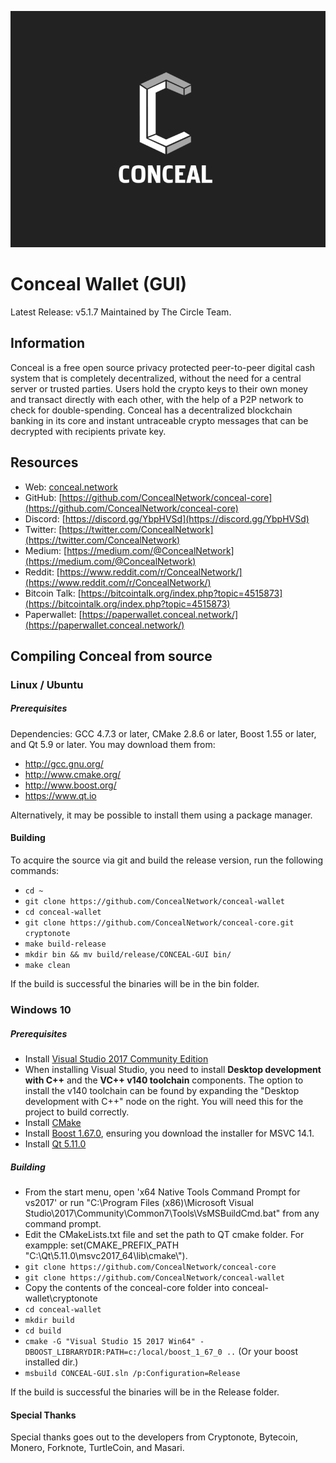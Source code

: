 ![image](https://github.com/ConcealNetwork/conceal-assets/blob/master/splash.png)

# Conceal Wallet (GUI)
Latest Release: v5.1.7
Maintained by The Circle Team.

## Information
Conceal is a free open source privacy protected peer-to-peer digital cash system that is completely decentralized, without the need for a central server or trusted parties. Users hold the crypto keys to their own money and transact directly with each other, with the help of a P2P network to check for double-spending. Conceal has a decentralized blockchain banking in its core and instant untraceable crypto messages that can be decrypted with recipients private key.

## Resources
- Web: [conceal.network](https://conceal.network/)
- GitHub: [https://github.com/ConcealNetwork/conceal-core](https://github.com/ConcealNetwork/conceal-core)
- Discord: [https://discord.gg/YbpHVSd](https://discord.gg/YbpHVSd)
- Twitter: [https://twitter.com/ConcealNetwork](https://twitter.com/ConcealNetwork)
- Medium: [https://medium.com/@ConcealNetwork](https://medium.com/@ConcealNetwork)
- Reddit: [https://www.reddit.com/r/ConcealNetwork/](https://www.reddit.com/r/ConcealNetwork/)
- Bitcoin Talk: [https://bitcointalk.org/index.php?topic=4515873](https://bitcointalk.org/index.php?topic=4515873)
- Paperwallet: [https://paperwallet.conceal.network/](https://paperwallet.conceal.network/)

## Compiling Conceal from source

### Linux / Ubuntu

##### Prerequisites

Dependencies: GCC 4.7.3 or later, CMake 2.8.6 or later, Boost 1.55 or later, and Qt 5.9 or later.
You may download them from:

- http://gcc.gnu.org/
- http://www.cmake.org/
- http://www.boost.org/
- https://www.qt.io

Alternatively, it may be possible to install them using a package manager.

#### Building

To acquire the source via git and build the release version, run the following commands:

- `cd ~`
- `git clone https://github.com/ConcealNetwork/conceal-wallet`
- `cd conceal-wallet`
- `git clone https://github.com/ConcealNetwork/conceal-core.git cryptonote`
- `make build-release`
- `mkdir bin && mv build/release/CONCEAL-GUI bin/`
- `make clean`

If the build is successful the binaries will be in the bin folder.

### Windows 10

##### Prerequisites

- Install [Visual Studio 2017 Community Edition](https://www.visualstudio.com/thank-you-downloading-visual-studio/?sku=Community&rel=15&page=inlineinstall)
- When installing Visual Studio, you need to install **Desktop development with C++** and the **VC++ v140 toolchain** components. The option to install the v140 toolchain can be found by expanding the "Desktop development with C++" node on the right. You will need this for the project to build correctly.
- Install [CMake](https://cmake.org/download/)
- Install [Boost 1.67.0](https://boost.teeks99.com/bin/1.67.0/), ensuring you download the installer for MSVC 14.1.
- Install [Qt 5.11.0](https://www.qt.io/download)

##### Building

- From the start menu, open 'x64 Native Tools Command Prompt for vs2017' or run "C:\Program Files (x86)\Microsoft Visual Studio\2017\Community\Common7\Tools\VsMSBuildCmd.bat" from any command prompt.
- Edit the CMakeLists.txt file and set the path to QT cmake folder. For exampple: set(CMAKE_PREFIX_PATH "C:\\Qt\\5.11.0\\msvc2017_64\\lib\\cmake\\").
- `git clone https://github.com/ConcealNetwork/conceal-core`
- `git clone https://github.com/ConcealNetwork/conceal-wallet`
- Copy the contents of the conceal-core folder into conceal-wallet\cryptonote
- `cd conceal-wallet`
- `mkdir build`
- `cd build`
- `cmake -G "Visual Studio 15 2017 Win64" -DBOOST_LIBRARYDIR:PATH=c:/local/boost_1_67_0 ..` (Or your boost installed dir.)
- `msbuild CONCEAL-GUI.sln /p:Configuration=Release`

If the build is successful the binaries will be in the Release folder.

#### Special Thanks
Special thanks goes out to the developers from Cryptonote, Bytecoin, Monero, Forknote, TurtleCoin, and Masari.

